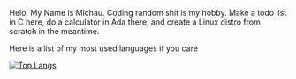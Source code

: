 Helo. My Name is Michau. Coding random shit is my hobby. Make a todo list in C here, do a calculator in Ada there, and create a Linux distro from scratch in the meantime.


Here is a list of my most used languages if you care

[![Top Langs](https://github-readme-stats.vercel.app/api/top-langs/?username=EmDeeTee&layout=donut-vertical&size_weight=0&count_weight=1&hide=Makefile,CMake)](https://github.com/anuraghazra/github-readme-stats)
